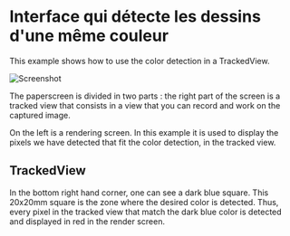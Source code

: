 # Interface qui détecte les dessins d'une même couleur

This example shows how to use the color detection in a TrackedView.

![Screenshot](https://github.com/potioc/Papart-examples/blob/master/papart-examples/Camera/StrokeDetection/strokedetection.png)

The paperscreen is divided in two parts : the right part of the screen is a tracked view that consists in a view that you can record and work on the captured image.

On the left is a rendering screen. In this example it is used to display the pixels we have detected that fit the color detection, in the tracked view.

## TrackedView

In the bottom right hand corner, one can see a dark blue square. This 20x20mm square is the zone where the desired color is detected. Thus, every pixel in the tracked view that match the dark blue color is detected and displayed in red in the render screen.
